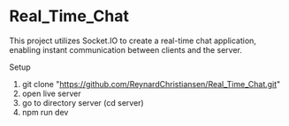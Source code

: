 # Real_Time_Chat

This project utilizes Socket.IO to create a real-time chat application, enabling instant communication between clients and the server.

Setup
1. git clone "https://github.com/ReynardChristiansen/Real_Time_Chat.git"
2. open live server
3. go to directory server (cd server)
4. npm run dev
